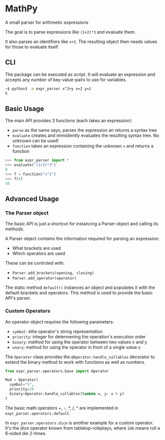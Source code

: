 # MathPy
A small parser for arithmetic expressions

The goal is to parse expressions like `(1+2)*3` and evaluate them.

It also parses an identifiers like `x+2`.
The resulting object then needs values for those to evaluate itself.

## CLI

The package can be executed as script.
It will evaluate an expression and accepts any number of key-value-pairs to use for variables.

```bash
~$ python3 -m expr_parser x^2+y x=2 y=1
5
```

## Basic Usage

The main API provides 3 functions (each takes an expression):

- `parse` as the name says, parses the expression an returns a syntax tree
- `evaluate` creates and immidiently evaluates the resulting syntax tree. No unknown can be used!
- `function` takes an expression containing the unknown `x` and returns a function

```python
>>> from expr_parser import *
>>> evaluate("(1+2)*3")
9
>>> f = function("x^2")
>>> f(4)
16
```

## Advanced Usage

### The Parser object

The basic API is just a shortcut for instancing a Parser object and calling its methods.

A Parser object contains the information required for parsing an expression:
- What brackets are used
- Which operators are used

These can be controled with:
- `Parser.add_brackets(opening, closing)`
- `Parser.add_operator(operator)`

The static method `default()` instances an object and populates it with the default brackets and operators.
This method is used to provide the basic API's parser.

### Custom Operators

An operator object requires the following parameters:

- `symbol`: sthe operator's string representation
- `priority`: integer for determening the operation's execution order
- `binary`: method for using the operator between two values x and y
- `unary`: method for using the operator in front of a single value x

The `Operator` class provides the `@Operator.handle_callables` decorator to extend the binary method to work with functions as well as numbers.

```python
from expr_parser.operators.base import Operator

Mod = Operator(
  symbol="%",
  priority=20
  binary=Operator.handle_callables(lambda x, y: x % y)
)
```

The basic math operators +, -, *, /, ^ are implemented in `expr_parser.operators.default`.

In `expr_parser.operators.dice` is another example for a custom operator.
It's the dice operator known from tabletop-roleplays,
where `2d6` means roll a 6-sided die 2-times.
